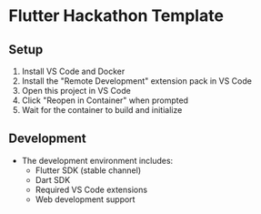 # Flutter Hackathon Template

## Setup
1. Install VS Code and Docker
2. Install the "Remote Development" extension pack in VS Code
3. Open this project in VS Code
4. Click "Reopen in Container" when prompted
5. Wait for the container to build and initialize

## Development
- The development environment includes:
  - Flutter SDK (stable channel)
  - Dart SDK
  - Required VS Code extensions
  - Web development support
